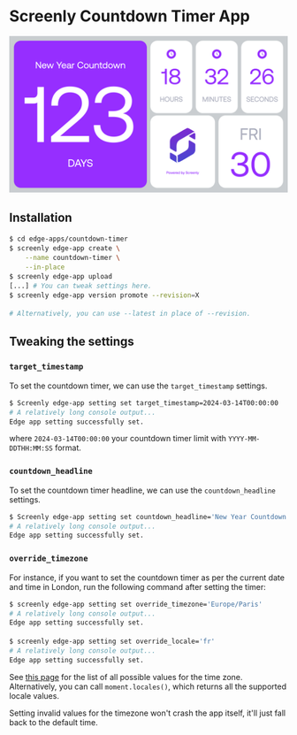 # Screenly Countdown Timer App

![Countdown Timer Screen](./static/img/TimerPreview.png)

## Installation

```bash
$ cd edge-apps/countdown-timer
$ screenly edge-app create \
    --name countdown-timer \
    --in-place
$ screenly edge-app upload
[...] # You can tweak settings here.
$ screenly edge-app version promote --revision=X

# Alternatively, you can use --latest in place of --revision.
```

## Tweaking the settings

### `target_timestamp`

To set the countdown timer, we can use the `target_timestamp` settings.

```bash
$ Screenly edge-app setting set target_timestamp=2024-03-14T00:00:00
# A relatively long console output...
Edge app setting successfully set.
```
where `2024-03-14T00:00:00` your countdown timer limit with `YYYY-MM-DDTHH:MM:SS` format.

### `countdown_headline`

To set the countdown timer headline, we can use the `countdown_headline` settings.

```bash
$ Screenly edge-app setting set countdown_headline='New Year Countdown'
# A relatively long console output...
Edge app setting successfully set.
```


### `override_timezone`

For instance, if you want to set the countdown timer as per the current date and time in London,
run the following command after setting the timer:

```bash
$ screenly edge-app setting set override_timezone='Europe/Paris'
# A relatively long console output...
Edge app setting successfully set.

$ screenly edge-app setting set override_locale='fr'
# A relatively long console output...
Edge app setting successfully set.
```

See [this page](https://momentjs.com/) for the list of all possible values for the time zone.
Alternatively, you can call `moment.locales()`, which returns all the supported locale values.

Setting invalid values for the timezone won't crash the app itself, it'll just fall back to the default time.
